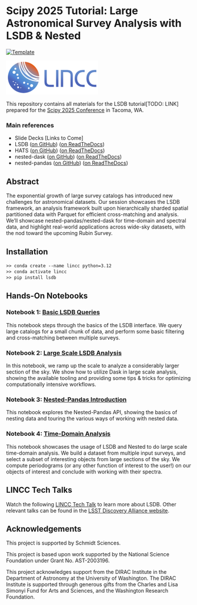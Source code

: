 
# Scipy 2025 Tutorial: Large Astronomical Survey Analysis with LSDB & Nested

[![Template](https://img.shields.io/badge/Template-LINCC%20Frameworks%20Python%20Project%20Template-brightgreen)](https://lincc-ppt.readthedocs.io/en/latest/)


<img src="./lincc-logo.png" width="250" />

This repository contains all materials for the LSDB tutorial[TODO: LINK] prepared for the [Scipy 2025 Conference](https://www.scipy2025.scipy.org/) in Tacoma, WA.

### Main references

* Slide Decks [Links to Come]
* LSDB ([on GitHub](https://github.com/astronomy-commons/lsdb)) 
  ([on ReadTheDocs](https://lsdb.readthedocs.io/en/stable/))
* HATS ([on GitHub](https://github.com/astronomy-commons/hats))
  ([on ReadTheDocs](https://hats.readthedocs.io/en/stable/))
* nested-dask ([on GitHub](https://github.com/lincc-frameworks/nested-dask)) 
  ([on ReadTheDocs](https://nested-dask.readthedocs.io/en/stable/))
* nested-pandas ([on GitHub](https://github.com/lincc-frameworks/nested-pandas)) 
  ([on ReadTheDocs](https://nested-pandas.readthedocs.io/en/stable/))


## Abstract
The exponential growth of large survey catalogs has introduced new challenges for astronomical datasets. Our session showcases the LSDB framework, an analysis framework built upon hierarchically sharded spatial partitioned data with Parquet for efficient cross-matching and analysis. We’ll showcase nested-pandas/nested-dask for time-domain and spectral data, and highlight real-world applications across wide-sky datasets, with the nod toward the upcoming Rubin Survey.

## Installation

```
>> conda create --name lincc python=3.12
>> conda activate lincc
>> pip install lsdb
```

## Hands-On Notebooks

### Notebook 1: [Basic LSDB Queries](https://github.com/lincc-frameworks/scipy-2025-lsdb-nested/blob/main/docs/notebooks/basic_lsdb_queries.ipynb)

This notebook steps through the basics of the LSDB interface. We query large catalogs for a small chunk of data, and perform some basic filtering and cross-matching between multiple surveys. 


### Notebook 2: [Large Scale LSDB Analysis](https://github.com/lincc-frameworks/scipy-2025-lsdb-nested/blob/main/docs/notebooks/large_scale_lsdb.ipynb)

In this notebook, we ramp up the scale to analyze a considerably larger section of the sky. We show how to utilize Dask in large scale analysis, showing the available tooling and providing some tips & tricks for optimizing computationally intensive workflows.

### Notebook 3: [Nested-Pandas Introduction](https://github.com/lincc-frameworks/scipy-2025-lsdb-nested/blob/main/docs/notebooks/nested_intro.ipynb)

This notebook explores the Nested-Pandas API, showing the basics of nesting data and touring the various ways of working with nested data.

### Notebook 4: [Time-Domain Analysis](https://github.com/lincc-frameworks/scipy-2025-lsdb-nested/blob/main/docs/notebooks/time_domain.ipynb)

This notebook showcases the usage of LSDB and Nested to do large scale time-domain analysis. We build a dataset from multiple input surveys, and select a subset of interesting objects from large sections of the sky. We compute periodograms (or any other function of interest to the user!) on our objects of interest and conclude with working with their spectra.


## LINCC Tech Talks

Watch the following [LINCC Tech Talk](https://www.youtube.com/watch?v=yoGhI72Vl40) to learn more about LSDB. Other relevant talks can be found in the [LSST Discovery Alliance website](https://lsstdiscoveryalliance.org/programs/tech-talks/).

## Acknowledgements

This project is supported by Schmidt Sciences.

This project is based upon work supported by the National Science Foundation under Grant No. AST-2003196.

This project acknowledges support from the DIRAC Institute in the Department of Astronomy at the University of Washington. The DIRAC Institute is supported through generous gifts from the Charles and Lisa Simonyi Fund for Arts and Sciences, and the Washington Research Foundation.


